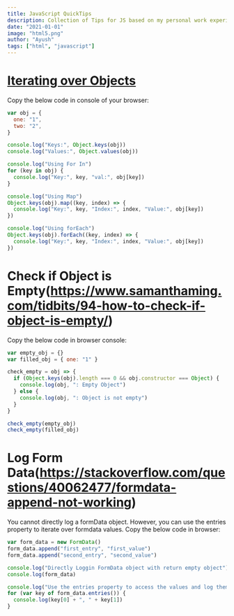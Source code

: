 ```yaml
---
title: JavaScript QuickTips
description: Collection of Tips for JS based on my personal work experience
date: "2021-01-01"
image: "html5.png"
author: "Ayush"
tags: ["html", "javascript"]
---
```


# [Iterating over Objects](https://stackoverflow.com/questions/14379274/how-to-iterate-over-a-javascript-object)
Copy the below code in console of your browser:

```js heading="How to Iterate over Objects in JS"
var obj = {
  one: "1",
  two: "2",
}

console.log("Keys:", Object.keys(obj))
console.log("Values:", Object.values(obj))

console.log("Using For In")
for (key in obj) {
  console.log("Key:", key, "val:", obj[key])
}

console.log("Using Map")
Object.keys(obj).map((key, index) => {
  console.log("Key:", key, "Index:", index, "Value:", obj[key])
})

console.log("Using forEach")
Object.keys(obj).forEach((key, index) => {
  console.log("Key:", key, "Index:", index, "Value:", obj[key])
})
```

# Check if Object is Empty(https://www.samanthaming.com/tidbits/94-how-to-check-if-object-is-empty/)

Copy the below code in browser console:

```js heading='Check if Object is empty'
var empty_obj = {}
var filled_obj = { one: "1" }

check_empty = obj => {
  if (Object.keys(obj).length === 0 && obj.constructor === Object) {
    console.log(obj, ": Empty Object")
  } else {
    console.log(obj, ": Object is not empty")
  }
}

check_empty(empty_obj)
check_empty(filled_obj)
```

# Log Form Data(https://stackoverflow.com/questions/40062477/formdata-append-not-working)

You cannot directly log a formData object.
However, you can use the entries property to iterate over formdata values.
Copy the below code in browser:

```js heading="Logging Form Data"
var form_data = new FormData()
form_data.append("first_entry", "first_value")
form_data.append("second_entry", "second_value")

console.log("Directly Loggin FormData object with return empty object")
console.log(form_data)

console.log("Use the entries property to access the values and log them")
for (var key of form_data.entries()) {
  console.log(key[0] + ", " + key[1])
}
```

